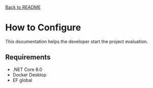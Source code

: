 [Back to README](../README.md)


# How to Configure

This documentation helps the developer start the project evaluation.

## Requirements

- .NET Core 8.0  
- Docker Desktop  
- EF global



